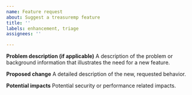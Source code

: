 ```yaml
---
name: Feature request
about: Suggest a treasuremp feature
title: ''
labels: enhancement, triage
assignees: ''

---
```


**Problem description (if applicable)**
A description of the problem or background information that illustrates the need
for a new feature.

**Proposed change**
A detailed description of the new, requested behavior.

**Potential impacts**
Potential security or performance related impacts.
